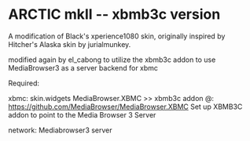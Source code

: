 ARCTIC mkII  --  xbmb3c version
===========

A modification of Black's xperience1080 skin, originally inspired by Hitcher's Alaska skin by jurialmunkey.

modified again by el_cabong to utilize the xbmb3c addon to use MediaBrowser3 as a server backend for xbmc


Required:

xbmc:
skin.widgets
MediaBrowser.XBMC >>  xbmb3c addon @:   https://github.com/MediaBrowser/MediaBrowser.XBMC
     Set up XBMB3C addon to point to the Media Browser 3 Server

network:
Mediabrowser3 server

